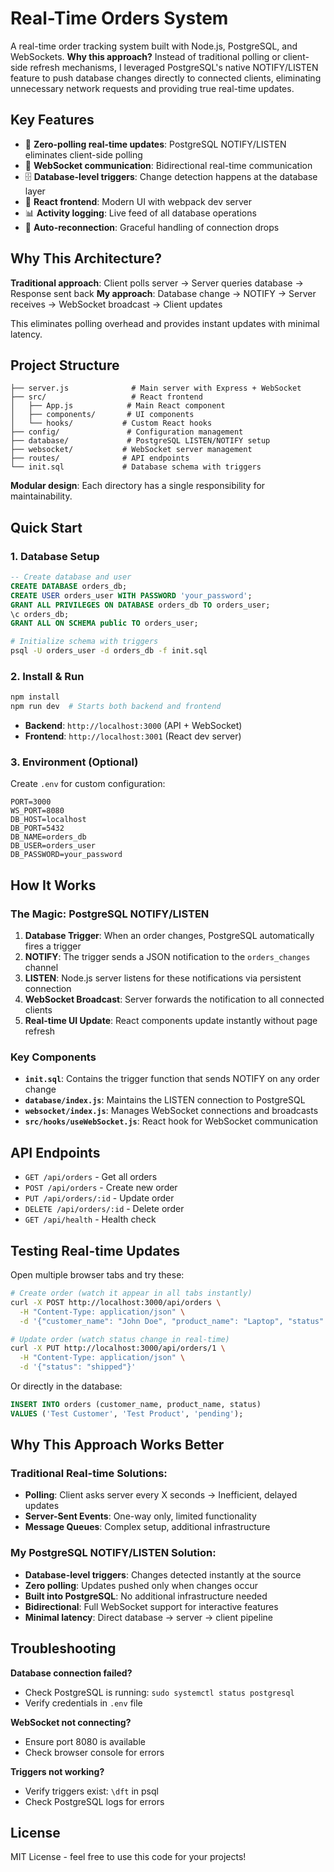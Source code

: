 # Real-Time Orders System

A real-time order tracking system built with Node.js, PostgreSQL, and WebSockets. **Why this approach?** Instead of traditional polling or client-side refresh mechanisms, I leveraged PostgreSQL's native NOTIFY/LISTEN feature to push database changes directly to connected clients, eliminating unnecessary network requests and providing true real-time updates.

## Key Features

- 🚀 **Zero-polling real-time updates**: PostgreSQL NOTIFY/LISTEN eliminates client-side polling
- 📡 **WebSocket communication**: Bidirectional real-time communication
- 🗄️ **Database-level triggers**: Change detection happens at the database layer
- 🎨 **React frontend**: Modern UI with webpack dev server
- 📊 **Activity logging**: Live feed of all database operations
- 🔄 **Auto-reconnection**: Graceful handling of connection drops

## Why This Architecture?

**Traditional approach**: Client polls server → Server queries database → Response sent back
**My approach**: Database change → NOTIFY → Server receives → WebSocket broadcast → Client updates

This eliminates polling overhead and provides instant updates with minimal latency.

## Project Structure

```
├── server.js              # Main server with Express + WebSocket
├── src/                   # React frontend
│   ├── App.js            # Main React component
│   ├── components/       # UI components
│   └── hooks/           # Custom React hooks
├── config/               # Configuration management
├── database/             # PostgreSQL LISTEN/NOTIFY setup
├── websocket/           # WebSocket server management
├── routes/              # API endpoints
└── init.sql             # Database schema with triggers
```

**Modular design**: Each directory has a single responsibility for maintainability.

## Quick Start

### 1. Database Setup

```sql
-- Create database and user
CREATE DATABASE orders_db;
CREATE USER orders_user WITH PASSWORD 'your_password';
GRANT ALL PRIVILEGES ON DATABASE orders_db TO orders_user;
\c orders_db;
GRANT ALL ON SCHEMA public TO orders_user;
```

```bash
# Initialize schema with triggers
psql -U orders_user -d orders_db -f init.sql
```

### 2. Install & Run

```bash
npm install
npm run dev  # Starts both backend and frontend
```

- **Backend**: `http://localhost:3000` (API + WebSocket)
- **Frontend**: `http://localhost:3001` (React dev server)

### 3. Environment (Optional)

Create `.env` for custom configuration:

```env
PORT=3000
WS_PORT=8080
DB_HOST=localhost
DB_PORT=5432
DB_NAME=orders_db
DB_USER=orders_user
DB_PASSWORD=your_password
```

## How It Works

### The Magic: PostgreSQL NOTIFY/LISTEN

1. **Database Trigger**: When an order changes, PostgreSQL automatically fires a trigger
2. **NOTIFY**: The trigger sends a JSON notification to the `orders_changes` channel
3. **LISTEN**: Node.js server listens for these notifications via persistent connection
4. **WebSocket Broadcast**: Server forwards the notification to all connected clients
5. **Real-time UI Update**: React components update instantly without page refresh

### Key Components

- **`init.sql`**: Contains the trigger function that sends NOTIFY on any order change
- **`database/index.js`**: Maintains the LISTEN connection to PostgreSQL
- **`websocket/index.js`**: Manages WebSocket connections and broadcasts
- **`src/hooks/useWebSocket.js`**: React hook for WebSocket communication

## API Endpoints

- `GET /api/orders` - Get all orders
- `POST /api/orders` - Create new order
- `PUT /api/orders/:id` - Update order
- `DELETE /api/orders/:id` - Delete order
- `GET /api/health` - Health check

## Testing Real-time Updates

Open multiple browser tabs and try these:

```bash
# Create order (watch it appear in all tabs instantly)
curl -X POST http://localhost:3000/api/orders \
  -H "Content-Type: application/json" \
  -d '{"customer_name": "John Doe", "product_name": "Laptop", "status": "pending"}'

# Update order (watch status change in real-time)
curl -X PUT http://localhost:3000/api/orders/1 \
  -H "Content-Type: application/json" \
  -d '{"status": "shipped"}'
```

Or directly in the database:

```sql
INSERT INTO orders (customer_name, product_name, status)
VALUES ('Test Customer', 'Test Product', 'pending');
```

## Why This Approach Works Better

### Traditional Real-time Solutions:

- **Polling**: Client asks server every X seconds → Inefficient, delayed updates
- **Server-Sent Events**: One-way only, limited functionality
- **Message Queues**: Complex setup, additional infrastructure

### My PostgreSQL NOTIFY/LISTEN Solution:

- **Database-level triggers**: Changes detected instantly at the source
- **Zero polling**: Updates pushed only when changes occur
- **Built into PostgreSQL**: No additional infrastructure needed
- **Bidirectional**: Full WebSocket support for interactive features
- **Minimal latency**: Direct database → server → client pipeline

## Troubleshooting

**Database connection failed?**

- Check PostgreSQL is running: `sudo systemctl status postgresql`
- Verify credentials in `.env` file

**WebSocket not connecting?**

- Ensure port 8080 is available
- Check browser console for errors

**Triggers not working?**

- Verify triggers exist: `\dft` in psql
- Check PostgreSQL logs for errors

## License

MIT License - feel free to use this code for your projects!
